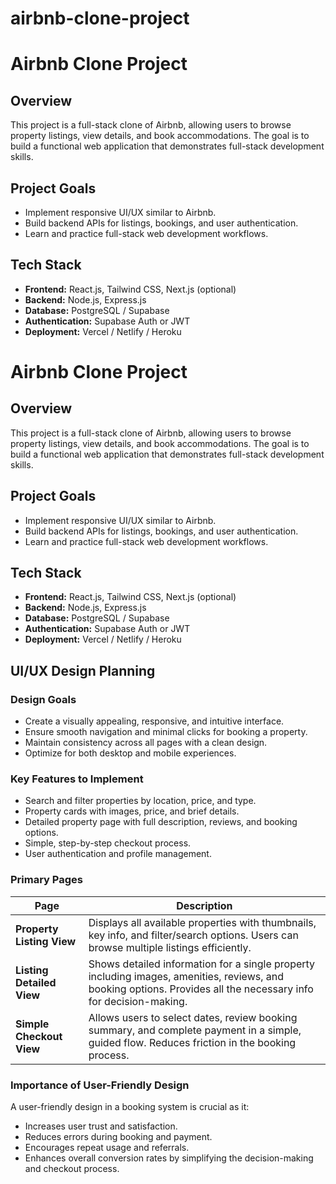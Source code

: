 # airbnb-clone-project
# Airbnb Clone Project

## Overview
This project is a full-stack clone of Airbnb, allowing users to browse property listings, view details, and book accommodations. The goal is to build a functional web application that demonstrates full-stack development skills.

## Project Goals
- Implement responsive UI/UX similar to Airbnb.
- Build backend APIs for listings, bookings, and user authentication.
- Learn and practice full-stack web development workflows.

## Tech Stack
- **Frontend:** React.js, Tailwind CSS, Next.js (optional)
- **Backend:** Node.js, Express.js
- **Database:** PostgreSQL / Supabase
- **Authentication:** Supabase Auth or JWT
- **Deployment:** Vercel / Netlify / Heroku

# Airbnb Clone Project

## Overview

This project is a full-stack clone of Airbnb, allowing users to browse property listings, view details, and book accommodations. The goal is to build a functional web application that demonstrates full-stack development skills.

## Project Goals

* Implement responsive UI/UX similar to Airbnb.
* Build backend APIs for listings, bookings, and user authentication.
* Learn and practice full-stack web development workflows.

## Tech Stack

* **Frontend:** React.js, Tailwind CSS, Next.js (optional)
* **Backend:** Node.js, Express.js
* **Database:** PostgreSQL / Supabase
* **Authentication:** Supabase Auth or JWT
* **Deployment:** Vercel / Netlify / Heroku

## UI/UX Design Planning

### Design Goals

* Create a visually appealing, responsive, and intuitive interface.
* Ensure smooth navigation and minimal clicks for booking a property.
* Maintain consistency across all pages with a clean design.
* Optimize for both desktop and mobile experiences.

### Key Features to Implement

* Search and filter properties by location, price, and type.
* Property cards with images, price, and brief details.
* Detailed property page with full description, reviews, and booking options.
* Simple, step-by-step checkout process.
* User authentication and profile management.

### Primary Pages

| Page                      | Description                                                                                                                                                      |
| ------------------------- | ---------------------------------------------------------------------------------------------------------------------------------------------------------------- |
| **Property Listing View** | Displays all available properties with thumbnails, key info, and filter/search options. Users can browse multiple listings efficiently.                          |
| **Listing Detailed View** | Shows detailed information for a single property including images, amenities, reviews, and booking options. Provides all the necessary info for decision-making. |
| **Simple Checkout View**  | Allows users to select dates, review booking summary, and complete payment in a simple, guided flow. Reduces friction in the booking process.                    |

### Importance of User-Friendly Design

A user-friendly design in a booking system is crucial as it:

* Increases user trust and satisfaction.
* Reduces errors during booking and payment.
* Encourages repeat usage and referrals.
* Enhances overall conversion rates by simplifying the decision-making and checkout process.

